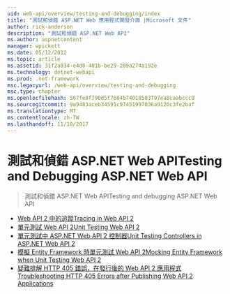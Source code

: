 ```yaml
---
uid: web-api/overview/testing-and-debugging/index
title: "測試和偵錯 ASP.NET Web 應用程式開發介面 |Microsoft 文件"
author: rick-anderson
description: "測試和偵錯 ASP.NET Web API"
ms.author: aspnetcontent
manager: wpickett
ms.date: 05/12/2012
ms.topic: article
ms.assetid: 31f2a034-e4d0-401b-be29-209a274a192e
ms.technology: dotnet-webapi
ms.prod: .net-framework
msc.legacyurl: /web-api/overview/testing-and-debugging
msc.type: chapter
ms.openlocfilehash: 567fe8f790d5f7684b74018503f97ea8caabccc9
ms.sourcegitcommit: 9a9483aceb34591c97451997036a9120c3fe2baf
ms.translationtype: MT
ms.contentlocale: zh-TW
ms.lasthandoff: 11/10/2017
---
```

<a name="testing-and-debugging-aspnet-web-api"></a><span data-ttu-id="82e7e-103">測試和偵錯 ASP.NET Web API</span><span class="sxs-lookup"><span data-stu-id="82e7e-103">Testing and Debugging ASP.NET Web API</span></span>
====================
> <span data-ttu-id="82e7e-104">測試和偵錯 ASP.NET Web API</span><span class="sxs-lookup"><span data-stu-id="82e7e-104">Testing and debugging ASP.NET Web API</span></span>


- [<span data-ttu-id="82e7e-105">Web API 2 中的追蹤</span><span class="sxs-lookup"><span data-stu-id="82e7e-105">Tracing in Web API 2</span></span>](tracing-in-aspnet-web-api.md)
- [<span data-ttu-id="82e7e-106">單元測試 Web API 2</span><span class="sxs-lookup"><span data-stu-id="82e7e-106">Unit Testing Web API 2</span></span>](unit-testing-with-aspnet-web-api.md)
- [<span data-ttu-id="82e7e-107">單元測試中 ASP.NET Web API 2 控制器</span><span class="sxs-lookup"><span data-stu-id="82e7e-107">Unit Testing Controllers in ASP.NET Web API 2</span></span>](unit-testing-controllers-in-web-api.md)
- [<span data-ttu-id="82e7e-108">模擬 Entity Framework 時單元測試 Web API 2</span><span class="sxs-lookup"><span data-stu-id="82e7e-108">Mocking Entity Framework when Unit Testing Web API 2</span></span>](mocking-entity-framework-when-unit-testing-aspnet-web-api-2.md)
- [<span data-ttu-id="82e7e-109">疑難排解 HTTP 405 錯誤，在發行後的 Web API 2 應用程式</span><span class="sxs-lookup"><span data-stu-id="82e7e-109">Troubleshooting HTTP 405 Errors after Publishing Web API 2 Applications</span></span>](troubleshooting-http-405-errors-after-publishing-web-api-applications.md)

